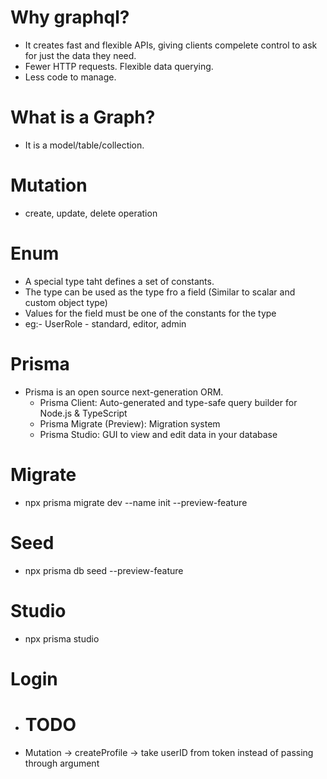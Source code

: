 # Why graphql?

- It creates fast and flexible APIs, giving clients compelete control to ask for just the data they need.
- Fewer HTTP requests. Flexible data querying.
- Less code to manage.

# What is a Graph?

- It is a model/table/collection.

# Mutation

- create, update, delete operation

# Enum

- A special type taht defines a set of constants.
- The type can be used as the type fro a field (Similar to scalar and custom object type)
- Values for the field must be one of the constants for the type
- eg:- UserRole - standard, editor, admin

# Prisma

- Prisma is an open source next-generation ORM.
  - Prisma Client: Auto-generated and type-safe query builder for Node.js & TypeScript
  - Prisma Migrate (Preview): Migration system
  - Prisma Studio: GUI to view and edit data in your database

# Migrate

- npx prisma migrate dev --name init --preview-feature

# Seed

- npx prisma db seed --preview-feature

# Studio

- npx prisma studio

# Login

- <h1>TODO</h1>
- Mutation -> createProfile -> take userID from token instead of passing through argument
